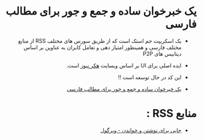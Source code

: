 <div dir="rtl">

# یک خبرخوان ساده و جمع و جور برای مطالب فارسی

- یک اسکریپت جم استک است که از طریق سورس های مختلف RSS از منابع مختلف فارسی و همینطور امتیاز دهی و تعامل کابران به عناوین بر اساس دیتابیس های P2P

- ایده اصلی برای UI بر اساس وبسایت [ هکر نیوز](https://news.ycombinator.com/news)
  است.
- این کد در حال توسعه است !!

- [یک خبرخوان ساده و جمع و جور برای مطالب فارسی](https://mehotkhan.github.io/pnews)

# منابع RSS :

- [ جایی برای نوشتن و خواندن - ویرگول](https://virgool.io/)

 </div>
